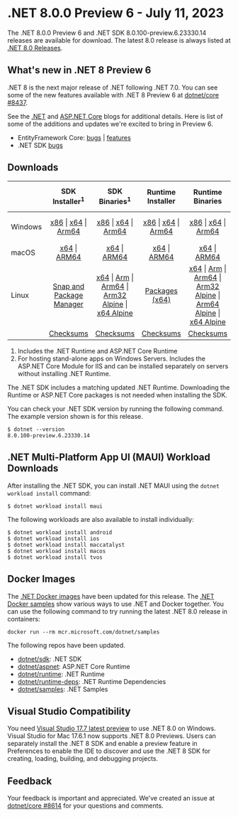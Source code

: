 # .NET 8.0.0 Preview 6 - July 11, 2023

The .NET 8.0.0 Preview 6 and .NET SDK 8.0.100-preview.6.23330.14 releases are available for download. The latest 8.0 release is always listed at [.NET 8.0 Releases](../README.md).

## What's new in .NET 8 Preview 6

.NET 8 is the next major release of .NET following .NET 7.0. You can see some of the new features available with .NET 8 Preview 6 at [dotnet/core #8437](https://github.com/dotnet/core/issues/8437).

See the [.NET][dotnet-blog] and [ASP.NET Core][aspnet-blog] blogs for additional details.
Here is list of some of the additions and updates we're excited to bring in Preview 6.

* EntityFramework Core: [bugs][ef_bugs] | [features][ef_features]
* .NET SDK [bugs][sdk_bugs]

## Downloads

|           | SDK Installer<sup>1</sup>                        | SDK Binaries<sup>1</sup>                 | Runtime Installer                                        | Runtime Binaries                                 | ASP.NET Core Runtime           |Windows Desktop Runtime          |
| --------- | :------------------------------------------:     | :----------------------:                 | :---------------------------:                            | :-------------------------:                      | :-----------------:            | :-----------------:            |
| Windows   | [x86][dotnet-sdk-win-x86.exe] \| [x64][dotnet-sdk-win-x64.exe] \| [Arm64][dotnet-sdk-win-arm64.exe] | [x86][dotnet-sdk-win-x86.zip] \| [x64][dotnet-sdk-win-x64.zip] \|  [Arm64][dotnet-sdk-win-arm64.zip] | [x86][dotnet-runtime-win-x86.exe] \| [x64][dotnet-runtime-win-x64.exe] \| [Arm64][dotnet-runtime-win-arm64.exe] | [x86][dotnet-runtime-win-x86.zip] \| [x64][dotnet-runtime-win-x64.zip] \| [Arm64][dotnet-runtime-win-arm64.zip] | [x86][aspnetcore-runtime-win-x86.exe] \| [x64][aspnetcore-runtime-win-x64.exe] \|<br/> [Hosting Bundle][dotnet-hosting-win.exe]<sup>2</sup> | [x86][windowsdesktop-runtime-win-x86.exe] \| [x64][windowsdesktop-runtime-win-x64.exe] \| [Arm64][windowsdesktop-runtime-win-arm64.exe] |
| macOS     | [x64][dotnet-sdk-osx-x64.pkg] \| [ARM64][dotnet-sdk-osx-arm64.pkg] | [x64][dotnet-sdk-osx-x64.tar.gz] \| [ARM64][dotnet-sdk-osx-arm64.tar.gz]  | [x64][dotnet-runtime-osx-x64.pkg] \| [ARM64][dotnet-runtime-osx-arm64.pkg] | [x64][dotnet-runtime-osx-x64.tar.gz] \| [ARM64][dotnet-runtime-osx-arm64.tar.gz]| [x64][aspnetcore-runtime-osx-x64.tar.gz] \| [ARM64][aspnetcore-runtime-osx-arm64.tar.gz] | - |<sup>1</sup>
| Linux     |  [Snap and Package Manager](../install-linux.md)  | [x64][dotnet-sdk-linux-x64.tar.gz] \| [Arm][dotnet-sdk-linux-arm.tar.gz]  \| [Arm64][dotnet-sdk-linux-arm64.tar.gz] \| [Arm32 Alpine][dotnet-sdk-linux-musl-arm.tar.gz]  \| [x64 Alpine][dotnet-sdk-linux-musl-x64.tar.gz] | [Packages (x64)][linux-packages] | [x64][dotnet-runtime-linux-x64.tar.gz] \| [Arm][dotnet-runtime-linux-arm.tar.gz] \| [Arm64][dotnet-runtime-linux-arm64.tar.gz] \| [Arm32 Alpine][dotnet-runtime-linux-musl-arm.tar.gz] \| [Arm64 Alpine][dotnet-runtime-linux-musl-arm64.tar.gz] \| [x64 Alpine][dotnet-runtime-linux-musl-x64.tar.gz]  | [x64][aspnetcore-runtime-linux-x64.tar.gz]<sup>1</sup>  \| [Arm][aspnetcore-runtime-linux-arm.tar.gz]<sup>1</sup> \| [Arm64][aspnetcore-runtime-linux-arm64.tar.gz]<sup>1</sup> \| [x64 Alpine][aspnetcore-runtime-linux-musl-x64.tar.gz] | - | <sup>1</sup> |
|  | [Checksums][checksums-sdk]                             | [Checksums][checksums-sdk]                                      | [Checksums][checksums-runtime]                             | [Checksums][checksums-runtime]  | [Checksums][checksums-runtime]  | [Checksums][checksums-runtime]


1. Includes the .NET Runtime and ASP.NET Core Runtime
2. For hosting stand-alone apps on Windows Servers. Includes the ASP.NET Core Module for IIS and can be installed separately on servers without installing .NET Runtime.


The .NET SDK includes a matching updated .NET Runtime. Downloading the Runtime or ASP.NET Core packages is not needed when installing the SDK.

You can check your .NET SDK version by running the following command. The example version shown is for this release.

```console
$ dotnet --version
8.0.100-preview.6.23330.14
```

## .NET Multi-Platform App UI (MAUI) Workload Downloads

 After installing the .NET SDK, you can install .NET MAUI using the `dotnet workload install` command:

 ```console
 $ dotnet workload install maui
 ```

 The following workloads are also available to install individually:

 ```console
 $ dotnet workload install android
 $ dotnet workload install ios
 $ dotnet workload install maccatalyst
 $ dotnet workload install macos
 $ dotnet workload install tvos
 ```

## Docker Images

The [.NET Docker images](https://hub.docker.com/_/microsoft-dotnet) have been updated for this release. The [.NET Docker samples](https://github.com/dotnet/dotnet-docker/blob/main/samples/README.md) show various ways to use .NET and Docker together. You can use the following command to try running the latest .NET 8.0 release in containers:

```console
docker run --rm mcr.microsoft.com/dotnet/samples
```

The following repos have been updated.

* [dotnet/sdk](https://github.com/dotnet/dotnet-docker/blob/main/README.sdk.md): .NET SDK
* [dotnet/aspnet](https://github.com/dotnet/dotnet-docker/blob/main/README.aspnet.md): ASP.NET Core Runtime
* [dotnet/runtime](https://github.com/dotnet/dotnet-docker/blob/main/README.runtime.md): .NET Runtime
* [dotnet/runtime-deps](https://github.com/dotnet/dotnet-docker/blob/main/README.runtime.md): .NET Runtime Dependencies
* [dotnet/samples](https://github.com/dotnet/dotnet-docker/blob/main/README.samples.md): .NET Samples

## Visual Studio Compatibility

You need [Visual Studio 17.7 latest preview](https://visualstudio.microsoft.com) to use .NET 8.0 on Windows. Visual Studio for Mac 17.6.1 now supports .NET 8.0 Previews. Users can separately install the .NET 8 SDK and enable a preview feature in Preferences to enable the IDE to discover and use the .NET 8 SDK for creating, loading, building, and debugging projects.


## Feedback

Your feedback is important and appreciated. We've created an issue at [dotnet/core #8614](https://github.com/dotnet/core/issues/8614) for your questions and comments.

[blob-runtime]: https://builds.dotnet.microsoft.com/dotnet/Runtime/
[blob-sdk]: https://builds.dotnet.microsoft.com/dotnet/Sdk/
[release-notes]: 8.0.0-preview.6.md

[checksums-runtime]: https://builds.dotnet.microsoft.com/dotnet/checksums/8.0.0-preview.6-sha.txt
[checksums-sdk]: https://builds.dotnet.microsoft.com/dotnet/checksums/8.0.0-preview.6-sha.txt

[linux-install]: https://learn.microsoft.com/dotnet/core/install/linux
[dotnet-blog]:  https://devblogs.microsoft.com/dotnet/announcing-dotnet-8-preview-6
[aspnet-blog]: https://devblogs.microsoft.com/dotnet/asp-net-core-updates-in-dotnet-8-preview-6/
[ef-blog]: https://devblogs.microsoft.com/dotnet/announcing-ef8-preview-6/
[ef_bugs]: https://github.com/dotnet/efcore/issues?q=is%3Aissue+milestone%3A8.0.0-preview6+is%3Aclosed+label%3Atype-bug
[ef_features]: https://github.com/dotnet/efcore/issues?q=is%3Aissue+milestone%3A8.0.0-preview6+is%3Aclosed+label%3Atype-enhancement

[aspnet_bugs]: https://github.com/aspnet/AspNetCore/issues?q=is%3Aissue+milestone%3A8.0.0-preview6+label%3ADone+label%3Abug
[aspnet_features]: https://github.com/aspnet/AspNetCore/issues?q=is%3Aissue+milestone%3A8.0.0-preview6+label%3ADone+label%3Aenhancement
[runtime_bugs]: https://github.com/dotnet/runtime/issues?utf8=%E2%9C%93&q=is%3Aissue+milestone%3A8.0+label%3Abug+
[runtime_features]: https://github.com/dotnet/runtime/issues?q=is%3Aissue+milestone%3A8.0+label%3Aenhancement

[sdk_bugs]: https://github.com/dotnet/sdk/issues?q=is%3Aissue+is%3Aclosed+milestone%3A8.0.1xx
[linux-packages]: ../install-linux.md


[//]: # ( Runtime 8.0.0-preview.6.23329.7)
[dotnet-runtime-linux-arm.tar.gz]: https://download.visualstudio.microsoft.com/download/pr/3c157004-f9ac-4178-8512-86e946280803/e651125c10950721bb00f72ec9224e73/dotnet-runtime-8.0.0-preview.6.23329.7-linux-arm.tar.gz
[dotnet-runtime-linux-arm64.tar.gz]: https://download.visualstudio.microsoft.com/download/pr/794d54ca-66a0-48b4-8ab3-0c26679df9ba/2e2a9052dd41ba89a780c290ec6daacd/dotnet-runtime-8.0.0-preview.6.23329.7-linux-arm64.tar.gz
[dotnet-runtime-linux-musl-arm.tar.gz]: https://download.visualstudio.microsoft.com/download/pr/7f638237-90ed-468d-a7f8-c3450dc3429b/64fda9f7661c3b3ee07d2937bae715f2/dotnet-runtime-8.0.0-preview.6.23329.7-linux-musl-arm.tar.gz
[dotnet-runtime-linux-musl-arm64.tar.gz]: https://download.visualstudio.microsoft.com/download/pr/33a2195d-09d1-4de0-9d43-ab7bad1e4109/37f4b58b180c0c83a28f15aae080e184/dotnet-runtime-8.0.0-preview.6.23329.7-linux-musl-arm64.tar.gz
[dotnet-runtime-linux-musl-x64.tar.gz]: https://download.visualstudio.microsoft.com/download/pr/e47d704f-05cb-4148-a0a5-752b66e0a3ad/6f1bf5488939ac3484c7df4a4f72f1a1/dotnet-runtime-8.0.0-preview.6.23329.7-linux-musl-x64.tar.gz
[dotnet-runtime-linux-x64.tar.gz]: https://download.visualstudio.microsoft.com/download/pr/6b2b077e-c282-4b4a-a085-aa15dfa5ad96/31668a112cfbe7e23a3238e368bf741a/dotnet-runtime-8.0.0-preview.6.23329.7-linux-x64.tar.gz
[dotnet-runtime-osx-arm64.pkg]: https://download.visualstudio.microsoft.com/download/pr/f73b25df-809a-4154-bd8f-e88983d93fe2/f1745c329b0e2c93e5c8044398c49493/dotnet-runtime-8.0.0-preview.6.23329.7-osx-arm64.pkg
[dotnet-runtime-osx-arm64.tar.gz]: https://download.visualstudio.microsoft.com/download/pr/34e71a1b-88fd-4cd6-91a1-cc13c9ff3ed4/fc7608c28c9052d81d1318b06cba4f07/dotnet-runtime-8.0.0-preview.6.23329.7-osx-arm64.tar.gz
[dotnet-runtime-osx-x64.pkg]: https://download.visualstudio.microsoft.com/download/pr/3e429e54-5523-434d-8aab-839292abc6e6/12174b2dd00fdc23cc832ec8abeb8813/dotnet-runtime-8.0.0-preview.6.23329.7-osx-x64.pkg
[dotnet-runtime-osx-x64.tar.gz]: https://download.visualstudio.microsoft.com/download/pr/3cee771a-f57d-49a8-817e-fcbbb7f34e30/1153323701b97a089c5111bb74129824/dotnet-runtime-8.0.0-preview.6.23329.7-osx-x64.tar.gz
[dotnet-runtime-win-arm64.exe]: https://download.visualstudio.microsoft.com/download/pr/102c7665-9ec4-499e-ba65-6e4e5e231c10/4109a22b8d843bb6251101d1468e32ec/dotnet-runtime-8.0.0-preview.6.23329.7-win-arm64.exe
[dotnet-runtime-win-arm64.zip]: https://download.visualstudio.microsoft.com/download/pr/9414dcb9-ccf8-4ca0-99c7-e773b00d31be/9f746d8dfc655fca87e497550c15d084/dotnet-runtime-8.0.0-preview.6.23329.7-win-arm64.zip
[dotnet-runtime-win-x64.exe]: https://download.visualstudio.microsoft.com/download/pr/bb9c1824-8202-45e2-8560-53e5edf84177/b477d34e83c66b01c30656bb20fb66a7/dotnet-runtime-8.0.0-preview.6.23329.7-win-x64.exe
[dotnet-runtime-win-x64.zip]: https://download.visualstudio.microsoft.com/download/pr/80f1ffdd-0818-47be-9a12-5bb2010883c1/a6ab2d67c399e7501ca6162e9138c284/dotnet-runtime-8.0.0-preview.6.23329.7-win-x64.zip
[dotnet-runtime-win-x86.exe]: https://download.visualstudio.microsoft.com/download/pr/6829ab05-93ff-4604-89d2-17825898252c/bdc66818c2af9ad356a7aebea0c78001/dotnet-runtime-8.0.0-preview.6.23329.7-win-x86.exe
[dotnet-runtime-win-x86.zip]: https://download.visualstudio.microsoft.com/download/pr/f7912222-baf3-42c7-af80-f3e6d23ceb7f/7ee8a766c1181c57270eb377e3fa6b5a/dotnet-runtime-8.0.0-preview.6.23329.7-win-x86.zip

[//]: # ( WindowsDesktop 8.0.0-preview.6.23329.4)
[windowsdesktop-runtime-win-arm64.exe]: https://download.visualstudio.microsoft.com/download/pr/0e21f1a3-894d-4c4b-89bf-4b89ce2b9145/c0fefc1e069d34d946b8185c8a921d94/windowsdesktop-runtime-8.0.0-preview.6.23329.4-win-arm64.exe
[windowsdesktop-runtime-win-arm64.zip]: https://download.visualstudio.microsoft.com/download/pr/ddee6b3b-99b0-4e2d-a6e3-130a6539d892/bd6215923b4f4805522321823b8fba89/windowsdesktop-runtime-8.0.0-preview.6.23329.4-win-arm64.zip
[windowsdesktop-runtime-win-x64.exe]: https://download.visualstudio.microsoft.com/download/pr/a966665a-47dc-4f8e-b10a-1a73e2d1ba76/bd647778a8fc10199eb376a551ec9a45/windowsdesktop-runtime-8.0.0-preview.6.23329.4-win-x64.exe
[windowsdesktop-runtime-win-x64.zip]: https://download.visualstudio.microsoft.com/download/pr/7b7e515e-a389-40f2-9fd0-0f610e9e8b32/57cf295da910738d132121a2c0907787/windowsdesktop-runtime-8.0.0-preview.6.23329.4-win-x64.zip
[windowsdesktop-runtime-win-x86.exe]: https://download.visualstudio.microsoft.com/download/pr/b2cba6be-5f71-423c-b169-4c2178fff500/ed621128abd1ba8fe275413e48cade70/windowsdesktop-runtime-8.0.0-preview.6.23329.4-win-x86.exe
[windowsdesktop-runtime-win-x86.zip]: https://download.visualstudio.microsoft.com/download/pr/19043ac5-c8a4-4425-97a6-9219b277daac/520f2f419fb991390d1697591460b1bd/windowsdesktop-runtime-8.0.0-preview.6.23329.4-win-x86.zip

[//]: # ( ASP 8.0.0-preview.6.23329.11)
[aspnetcore-runtime-linux-arm.tar.gz]: https://download.visualstudio.microsoft.com/download/pr/aae52695-b838-49cf-861a-1b41806f86bd/fd803406f1b70860d6a8e3cefcf88660/aspnetcore-runtime-8.0.0-preview.6.23329.11-linux-arm.tar.gz
[aspnetcore-runtime-linux-arm64.tar.gz]: https://download.visualstudio.microsoft.com/download/pr/ffeb1444-c55b-4689-9def-e641851fe9aa/44b8b52675cc384a8ec44004e9581ba2/aspnetcore-runtime-8.0.0-preview.6.23329.11-linux-arm64.tar.gz
[aspnetcore-runtime-linux-musl-arm.tar.gz]: https://download.visualstudio.microsoft.com/download/pr/49fa5ede-bffc-4d51-a3b0-87f9e7eb0835/ba89da44b7038a98e1442a5cd863a705/aspnetcore-runtime-8.0.0-preview.6.23329.11-linux-musl-arm.tar.gz
[aspnetcore-runtime-linux-musl-arm64.tar.gz]: https://download.visualstudio.microsoft.com/download/pr/0edf7924-861d-4ba3-9f13-a4486d4abae8/82920fbb9ae1a61d784d587430a642d3/aspnetcore-runtime-8.0.0-preview.6.23329.11-linux-musl-arm64.tar.gz
[aspnetcore-runtime-linux-musl-x64.tar.gz]: https://download.visualstudio.microsoft.com/download/pr/a82e91e6-afcd-4526-9cd6-da67312a6ee7/0df4b4587ef2a20ca2eee09b4fab21ff/aspnetcore-runtime-8.0.0-preview.6.23329.11-linux-musl-x64.tar.gz
[aspnetcore-runtime-linux-x64.tar.gz]: https://download.visualstudio.microsoft.com/download/pr/5402fd3d-387d-4841-a9a9-25398ca06f65/812b7d489d7da2513a77c4b47787ae72/aspnetcore-runtime-8.0.0-preview.6.23329.11-linux-x64.tar.gz
[aspnetcore-runtime-osx-arm64.tar.gz]: https://download.visualstudio.microsoft.com/download/pr/ef1f200a-ce41-495b-ad24-8f9e440cf1bc/9c842f011eebc29615d19ac112217329/aspnetcore-runtime-8.0.0-preview.6.23329.11-osx-arm64.tar.gz
[aspnetcore-runtime-osx-x64.tar.gz]: https://download.visualstudio.microsoft.com/download/pr/34774716-83ca-427a-a594-4afbc9d4c0e4/bb7044656d62de96684c2215abbfb01a/aspnetcore-runtime-8.0.0-preview.6.23329.11-osx-x64.tar.gz
[aspnetcore-runtime-win-arm64.zip]: https://download.visualstudio.microsoft.com/download/pr/edb0b79e-1747-4758-85f9-0d370a48c0a6/74b7496ff100fb49487de7d878c8490f/aspnetcore-runtime-8.0.0-preview.6.23329.11-win-arm64.zip
[aspnetcore-runtime-win-x64.exe]: https://download.visualstudio.microsoft.com/download/pr/16de2688-7406-4e47-9428-b03a7ff6fd84/5aa7a34eb427f01bcd746ed17c82656c/aspnetcore-runtime-8.0.0-preview.6.23329.11-win-x64.exe
[aspnetcore-runtime-win-x64.zip]: https://download.visualstudio.microsoft.com/download/pr/cb4502e1-db26-4b0b-8b45-caee821ecfd1/28bc2b7c0e99b98f35509cabe3c454e7/aspnetcore-runtime-8.0.0-preview.6.23329.11-win-x64.zip
[aspnetcore-runtime-win-x86.exe]: https://download.visualstudio.microsoft.com/download/pr/09a72063-5e82-47b3-91b7-c14c44090640/e28ff6cb8fd6fd77220e4f76687fbcfb/aspnetcore-runtime-8.0.0-preview.6.23329.11-win-x86.exe
[aspnetcore-runtime-win-x86.zip]: https://download.visualstudio.microsoft.com/download/pr/d7db50b5-21e0-4fa9-9449-d114d6aff13f/f8d3183ec0c82868147a4f2d4b3beae7/aspnetcore-runtime-8.0.0-preview.6.23329.11-win-x86.zip
[aspnetcore-runtime-composite-linux-arm.tar.gz]: https://download.visualstudio.microsoft.com/download/pr/c366c5eb-07fa-4bf5-ba84-e4aed37eaad6/564a1172a29aa750860b273792d67c34/aspnetcore-runtime-composite-8.0.0-preview.6.23329.11-linux-arm.tar.gz
[aspnetcore-runtime-composite-linux-arm64.tar.gz]: https://download.visualstudio.microsoft.com/download/pr/e63d3375-efb7-4f36-88d3-b15b35ab095e/7660a04729d8645e3c8f05e8fbf66bfc/aspnetcore-runtime-composite-8.0.0-preview.6.23329.11-linux-arm64.tar.gz
[aspnetcore-runtime-composite-linux-musl-arm.tar.gz]: https://download.visualstudio.microsoft.com/download/pr/d61b2c96-997e-4b02-9a02-4557bf39caf9/7aea3b097faf0a45afea7ac11342d47c/aspnetcore-runtime-composite-8.0.0-preview.6.23329.11-linux-musl-arm.tar.gz
[aspnetcore-runtime-composite-linux-musl-arm64.tar.gz]: https://download.visualstudio.microsoft.com/download/pr/f0b22d3c-ebe6-4891-97e7-36339b4bd907/01e4e8cfd8196d206a76992bd5f1788e/aspnetcore-runtime-composite-8.0.0-preview.6.23329.11-linux-musl-arm64.tar.gz
[aspnetcore-runtime-composite-linux-musl-x64.tar.gz]: https://download.visualstudio.microsoft.com/download/pr/c65ecf97-9824-4cb9-bd83-b395f658b340/1a05cca5cbdf3e2f488a52a004494e3d/aspnetcore-runtime-composite-8.0.0-preview.6.23329.11-linux-musl-x64.tar.gz
[aspnetcore-runtime-composite-linux-x64.tar.gz]: https://download.visualstudio.microsoft.com/download/pr/afee2c1e-b4d0-41c9-9b6a-7c7bdee63b15/cfea917d52db073672aaac66c2d733c5/aspnetcore-runtime-composite-8.0.0-preview.6.23329.11-linux-x64.tar.gz
[dotnet-hosting-win.exe]: https://download.visualstudio.microsoft.com/download/pr/e5db48f5-99c6-42ca-804a-85b89ae09671/b5594181b347a9a77246e3645916bd0e/dotnet-hosting-8.0.0-preview.6.23329.11-win.exe

[//]: # ( SDK 8.0.100-preview.6.23330.14)
[dotnet-sdk-linux-arm.tar.gz]: https://download.visualstudio.microsoft.com/download/pr/d5859f18-7182-405d-b933-bf83cb96673c/dddba064f022527ff32778023d0f36b6/dotnet-sdk-8.0.100-preview.6.23330.14-linux-arm.tar.gz
[dotnet-sdk-linux-arm64.tar.gz]: https://download.visualstudio.microsoft.com/download/pr/46626be9-8672-4c2c-b149-3233496e4372/fb49425c9eeb4f05291a9f57250c0e0d/dotnet-sdk-8.0.100-preview.6.23330.14-linux-arm64.tar.gz
[dotnet-sdk-linux-musl-arm.tar.gz]: https://download.visualstudio.microsoft.com/download/pr/5eb93ae1-7c05-4383-a820-59cc050f42c2/71e6f9bcf3815d192e7ce12ce705ce6a/dotnet-sdk-8.0.100-preview.6.23330.14-linux-musl-arm.tar.gz
[dotnet-sdk-linux-musl-arm64.tar.gz]: https://download.visualstudio.microsoft.com/download/pr/c0190d44-8ef8-44cf-a945-4b3832230a9b/a31907dc74e7031760f0eddedde56696/dotnet-sdk-8.0.100-preview.6.23330.14-linux-musl-arm64.tar.gz
[dotnet-sdk-linux-musl-x64.tar.gz]: https://download.visualstudio.microsoft.com/download/pr/b2ade609-8b55-4a3a-9e5b-2b29b86ba54b/42a8f36929cd50ec1645d3fb99ddc520/dotnet-sdk-8.0.100-preview.6.23330.14-linux-musl-x64.tar.gz
[dotnet-sdk-linux-x64.tar.gz]: https://download.visualstudio.microsoft.com/download/pr/0ce806be-89f7-4264-ad1b-6ff1887e7b6b/08a75d03919470fba420b970a7565ef5/dotnet-sdk-8.0.100-preview.6.23330.14-linux-x64.tar.gz
[dotnet-sdk-osx-arm64.pkg]: https://download.visualstudio.microsoft.com/download/pr/7f22cf54-5a57-496d-91a2-87a6ad84f082/0c8e092af75683cf7703193b6473e608/dotnet-sdk-8.0.100-preview.6.23330.14-osx-arm64.pkg
[dotnet-sdk-osx-arm64.tar.gz]: https://download.visualstudio.microsoft.com/download/pr/2eab2544-17ce-46fd-bbef-f945f5d39f89/9a31a37fb7b506d8e2accee49d4e6508/dotnet-sdk-8.0.100-preview.6.23330.14-osx-arm64.tar.gz
[dotnet-sdk-osx-x64.pkg]: https://download.visualstudio.microsoft.com/download/pr/6672a02f-48fd-4f4b-80cd-ed58f8a59f85/112dc40e791e651a818780d5054622f0/dotnet-sdk-8.0.100-preview.6.23330.14-osx-x64.pkg
[dotnet-sdk-osx-x64.tar.gz]: https://download.visualstudio.microsoft.com/download/pr/28518a51-cc36-488f-85e3-0c8538d26a78/52ca92f96fd142ea1fac7d57155cf002/dotnet-sdk-8.0.100-preview.6.23330.14-osx-x64.tar.gz
[dotnet-sdk-win-arm64.exe]: https://download.visualstudio.microsoft.com/download/pr/c4af360f-1797-4f1d-9e49-0582dbf22466/75060ec5f640ff05c7f842eb3978e341/dotnet-sdk-8.0.100-preview.6.23330.14-win-arm64.exe
[dotnet-sdk-win-arm64.zip]: https://download.visualstudio.microsoft.com/download/pr/d58c6a86-a3fc-4484-8d46-cb6a6f435643/3c06d473116838f0789cdd601a2a8344/dotnet-sdk-8.0.100-preview.6.23330.14-win-arm64.zip
[dotnet-sdk-win-x64.exe]: https://download.visualstudio.microsoft.com/download/pr/894a1d1d-e77d-4e46-b134-9d2263c1dd85/387ade6049e0fd1387052e4c7264a26b/dotnet-sdk-8.0.100-preview.6.23330.14-win-x64.exe
[dotnet-sdk-win-x64.zip]: https://download.visualstudio.microsoft.com/download/pr/0072b092-a2f3-4f94-9d74-ded4a9778ff8/ebee51c1135ac31bf746dff35d919216/dotnet-sdk-8.0.100-preview.6.23330.14-win-x64.zip
[dotnet-sdk-win-x86.exe]: https://download.visualstudio.microsoft.com/download/pr/06f61e1a-4e95-401b-a547-93b9199eb9df/f9c28caf93521f1062b360063152306b/dotnet-sdk-8.0.100-preview.6.23330.14-win-x86.exe
[dotnet-sdk-win-x86.zip]: https://download.visualstudio.microsoft.com/download/pr/2836f636-73b4-40f9-a55e-14d8e3e6ce8f/591a87f0f9decb6c1cc7d77574787505/dotnet-sdk-8.0.100-preview.6.23330.14-win-x86.zip

